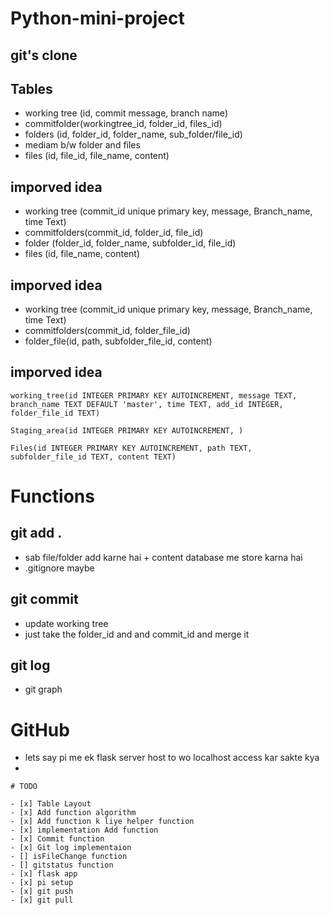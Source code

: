 # Python-mini-project
## git's clone

## Tables
 - working tree (id, commit message, branch name)
 - commitfolder(workingtree_id, folder_id, files_id)
 - folders (id, folder_id, folder_name, sub_folder/file_id)
 - mediam b/w folder and files
 - files (id, file_id, file_name, content)

 ## imporved idea 
 - working tree (commit_id unique primary key, message, Branch_name, time Text)
 - commitfolders(commit_id, folder_id, file_id)
 - folder (folder_id, folder_name, subfolder_id, file_id)
 - files (id, file_name, content)

## imporved idea 
 - working tree (commit_id unique primary key, message, Branch_name, time Text)
 - commitfolders(commit_id, folder_file_id)
 - folder_file(id, path, subfolder_file_id, content)

## imporved idea 
    working_tree(id INTEGER PRIMARY KEY AUTOINCREMENT, message TEXT, branch_name TEXT DEFAULT 'master', time TEXT, add_id INTEGER, folder_file_id TEXT)

    Staging_area(id INTEGER PRIMARY KEY AUTOINCREMENT, )

    Files(id INTEGER PRIMARY KEY AUTOINCREMENT, path TEXT, subfolder_file_id TEXT, content TEXT)

# Functions

## git add .
- sab file/folder add karne hai + content database me store karna hai
- .gitignore maybe

## git commit
- update working tree
- just take the folder_id and and commit_id and merge it

## git log
- git graph

# GitHub
- lets say pi me ek flask server host to wo localhost access kar sakte kya
- 


```
# TODO

- [x] Table Layout
- [x] Add function algorithm
- [x] Add function k liye helper function
- [x] implementation Add function
- [x] Commit function
- [x] Git log implementaion
- [] isFileChange function
- [] gitstatus function
- [x] flask app
- [x] pi setup
- [x] git push
- [x] git pull

```
